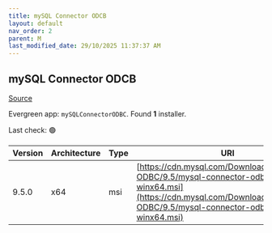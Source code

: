 ```yaml
---
title: mySQL Connector ODCB
layout: default
nav_order: 2
parent: M
last_modified_date: 29/10/2025 11:37:37 AM
---
```


## mySQL Connector ODCB

[Source](https://dev.mysql.com/doc/connector-odbc/en/)

Evergreen app: `mySQLConnectorODBC`. Found **1** installer.

Last check: 🟢

| Version | Architecture | Type | URI                                                                                                                                                                                  |
| ------- | ------------ | ---- | ------------------------------------------------------------------------------------------------------------------------------------------------------------------------------------ |
| 9.5.0   | x64          | msi  | [https://cdn.mysql.com/Downloads/Connector-ODBC/9.5/mysql-connector-odbc-9.5.0-winx64.msi](https://cdn.mysql.com/Downloads/Connector-ODBC/9.5/mysql-connector-odbc-9.5.0-winx64.msi) |
